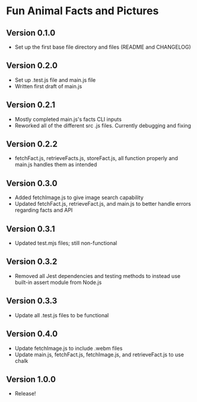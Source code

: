 # Fun Animal Facts and Pictures
## Version 0.1.0 ##
- Set up the first base file directory and files (README and CHANGELOG)

## Version 0.2.0 ##
- Set up .test.js file and main.js file
- Written first draft of main.js

## Version 0.2.1 ##
- Mostly completed main.js's facts CLI inputs
- Reworked all of the different src .js files. Currently debugging and fixing

## Version 0.2.2 ##
- fetchFact.js, retrieveFacts.js, storeFact.js, all function properly and main.js handles them as intended

## Version 0.3.0 ##
- Added fetchImage.js to give image search capability 
- Updated fetchFact.js, retrieveFact.js, and main.js to better handle errors regarding facts and API

## Version 0.3.1 ##
- Updated test.mjs files; still non-functional

## Version 0.3.2 ##
- Removed all Jest dependencies and testing methods to instead use built-in assert module from Node.js

## Version 0.3.3 ##
- Update all .test.js files to be functional

## Version 0.4.0 ##
- Update fetchImage.js to include .webm files
- Update main.js, fetchFact.js, fetchImage.js, and retrieveFact.js to use chalk

## Version 1.0.0 ##
- Release!